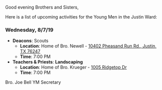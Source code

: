 Good evening Brothers and Sisters,

Here is a list of upcoming activities for the Young Men in the Justin Ward:


### Wednesday, 8/7/19
- **Deacons**: Scouts
	- **Location**: Home of Bro. Newell - [10402 Pheasand Run Rd., Justin, TX 76247](https://goo.gl/maps/qTW65qAKBHDyWAu66)
	- **Time**: 7:00 PM
- **Teachers & Priests**: **Landscaping**
	- **Location**: Home of Bro. Krueger - [1005 Ridgetop Dr](https://goo.gl/maps/JucQnhLBkxwqteSa7)
	- **Time**: 7:00 PM


Bro. Joe Bell
YM Secretary
